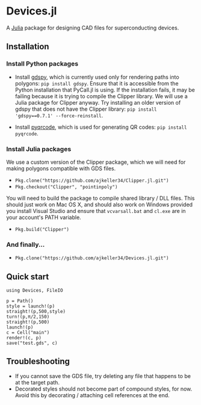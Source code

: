 # Devices.jl

A [Julia](http://julialang.org) package for designing CAD files for superconducting devices.

## Installation

### Install Python packages

+ Install [gdspy](http://gdspy.readthedocs.org), which is currently used only
for rendering paths into polygons: `pip install gdspy`. Ensure that it is accessible
from the Python installation that PyCall.jl is using. If the installation fails,
it may be failing because it is trying to compile the Clipper library. We will
use a Julia package for Clipper anyway. Try installing an older version of gdspy
that does not have the Clipper library: `pip install 'gdspy==0.7.1' --force-reinstall`.

+ Install [pyqrcode](https://github.com/mnooner256/pyqrcode), which is used for
generating QR codes: `pip install pyqrcode`.

### Install Julia packages

We use a custom version of the Clipper package, which we will need for making polygons
compatible with GDS files.

+ `Pkg.clone("https://github.com/ajkeller34/Clipper.jl.git")`
+ `Pkg.checkout("Clipper", "pointinpoly")`

You will need to build the package to compile shared library / DLL files.
This should just work on Mac OS X, and should also work on Windows provided you
install Visual Studio and ensure that `vcvarsall.bat` and `cl.exe` are in your
account's PATH variable.

+ `Pkg.build("Clipper")`

### And finally...

+ `Pkg.clone("https://github.com/ajkeller34/Devices.jl.git")`

## Quick start

```
using Devices, FileIO

p = Path()
style = launch!(p)
straight!(p,500,style)
turn!(p,π/2,150)
straight!(p,500)
launch!(p)
c = Cell("main")
render!(c, p)
save("test.gds", c)
```

## Troubleshooting

- If you cannot save the GDS file, try deleting any file that happens to be
at the target path.
- Decorated styles should not become part of compound styles, for now. Avoid
this by decorating / attaching cell references at the end.
